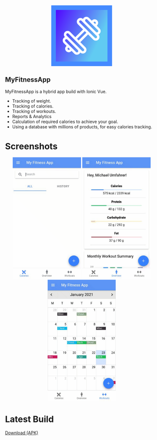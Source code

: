 <p align="center"><img src="https://github.com/Umfi/my-fitness-app/blob/master/resources/icon.png?raw=true" width="200" height="200"></p>


## MyFitnessApp

MyFitnessApp is a hybrid app build with Ionic Vue. 

- Tracking of weight.
- Tracking of calories.
- Tracking of workouts.
- Reports & Analytics
- Calculation of required calories to achieve your goal.
- Using a database with millions of products, for easy calories tracking.

# Screenshots

<p align="center">
    <img src="https://github.com/Umfi/my-fitness-app/blob/master/resources/food-tracking.gif?raw=true" height="400" />
    <img src="https://github.com/Umfi/my-fitness-app/blob/master/resources/overview.gif?raw=true" height="400" />
    <img src="https://github.com/Umfi/my-fitness-app/blob/master/resources/workout.gif?raw=true"  height="400" />
</p>

# Latest Build
<a href="https://github.com/Umfi/my-fitness-app/releases/download/latest-build/myfitnessapp-latest.apk" target="_blank">Download (APK)</a>
